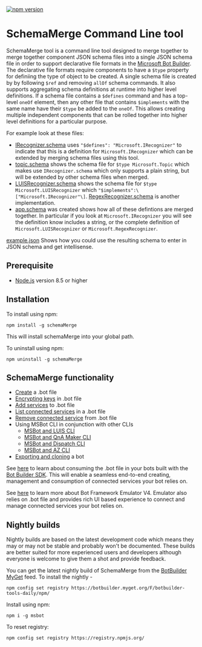 [![npm version](https://badge.fury.io/js/msbot.svg)](https://badge.fury.io/js/schemaMerge)

# SchemaMerge Command Line tool

SchemaMerge tool is a command line tool designed to merge together to merge together component JSON schema files into a single JSON schema file in order to support declarative file formats in the [Microsoft Bot Builder](https://github.com/Microsoft/BotBuilder).  The declarative file formats require components to have a `$type` property for definiing the type of object to be created.  A single schema file is created by by following `$ref` and removing `allOf` schema commands.  It also supports aggregating schema definitions at runtime into higher level definitions.  If a schema file contains a `$defines` command and has a top-level `oneOf` element, then any other file that contains `$implements` with the same name have their `$type` be added to the `oneOf`.  This allows creating multiple independent components that can be rolled together into higher level definitions for a particular purpose.

For example look at these files:
* [IRecognizer.schema](test/definitions/IRecognizer.schema) uses `"$defines": "Microsoft.IRecognizer"` to indicate that this is a definition for `Microsoft.IRecognizer` which can be extended by merging schema files using this tool.  
* [topic.schema](test/implementations/topic.schema) shows the schema file for `$type Microsoft.Topic` which makes use `IRecognizer.schema` which only supports a plain string, but will be extended by other schema files when merged.
* [LUISRecognizer.schema](test/implementations/luisRecognizer.schema) shows the schema file for `$type Microsoft.LUISRecognizer` which `"$implements":\["Microsoft.IRecognizer"\]`.  [RegexRecognizer.schema](test/implementations/regexRecognizer.schema) is another implementation.
* [app.schema](test/examples/app.schema) was created shows how all of these defintions are merged together.  In particular if you look at `Microsoft.IRecognizer` you will see the definition know includes a string, or the complete definition of `Microsoft.LUISRecognizer` or `Microsoft.RegexRecognizer`.

[example.json](test/examples/example.json) Shows how you could use the resulting schema to enter in JSON schema and get intellisense.

## Prerequisite

- [Node.js](https://nodejs.org/) version 8.5 or higher

## Installation

To install using npm:

```shell
npm install -g schemaMerge
```

This will install schemaMerge into your global path.

To uninstall using npm:

```shell
npm uninstall -g schemaMerge
```

## SchemaMerge functionality
- [Create](./docs/create-bot.md) a .bot file
- [Encrypting keys](./docs/bot-file-encryption.md) in .bot file
- [Add services](./docs/add-services.md) to .bot file
- [List connected services](./docs/list-connected-services.md) in a .bot file
- [Remove connected service](./docs/remove-service.md) from .bot file
- Using MSBot CLI in conjunction with other CLIs
    - [MSBot and LUIS CLI](./docs/msbot-luis.md)
    - [MSBot and QnA Maker CLI](./docs/msbot-qnamaker.md)
    - [MSBot and Dispatch CLI](./docs/msbot-dispatch.md)
    - [MSBot and AZ CLI](./docs/msbot-az.md)
- [Exporting and cloning](./docs/export-clone.md) a bot

See [here](./docs/botframework-configuration.md) to learn about consuming the .bot file in your bots built with the [Bot Builder SDK](microsoft/botbuilder). This will enable a seamless end-to-end creating, management and consumption of connected services your bot relies on.

See [here](https://github.com/microsoft/botframework-emulator) to learn more about Bot Framework Emulator V4. Emulator also relies on .bot file and provides rich UI based experience to connect and manage connected services your bot relies on. 

## Nightly builds

Nightly builds are based on the latest development code which means they may or may not be stable and probably won't be documented. These builds are better suited for more experienced users and developers although everyone is welcome to give them a shot and provide feedback.

You can get the latest nightly build of SchemaMerge from the [BotBuilder MyGet](https://botbuilder.myget.org/gallery) feed. To install the nightly - 

```shell
npm config set registry https://botbuilder.myget.org/F/botbuilder-tools-daily/npm/
```

Install using npm:
```shell
npm i -g msbot
```

To reset registry:
```shell
npm config set registry https://registry.npmjs.org/
```